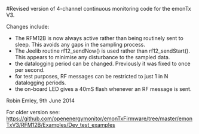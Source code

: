 #Revised version of 4-channel continuous monitoring code for the emonTx V3.  

Changes include:

- The RFM12B is now always active rather than being routinely sent to sleep.  This avoids any gaps in the sampling process.
- The Jeelib routine rf12_sendNow() is used rather than rf12_sendStart(). This appears to minimise any disturbance to the sampled data.
- the datalogging period can be changed.  Previously it was fixed to once per second.
- for test purposes, RF messages can be restricted to just 1 in N datalogging periods.
- the on-board LED gives a 40mS flash whenever an RF message is sent.

Robin Emley, 9th June 2014

For older version see: <https://github.com/openenergymonitor/emonTxFirmware/tree/master/emonTxV3/RFM12B/Examples/Dev_test_examples>
